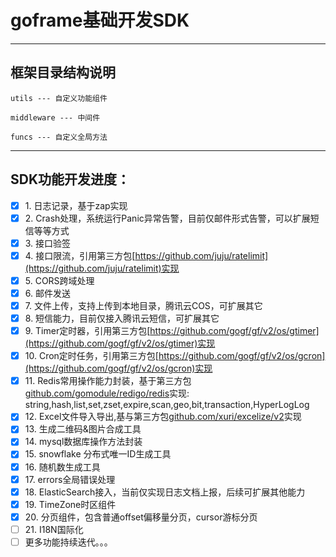 # goframe基础开发SDK

---

## 框架目录结构说明

    utils --- 自定义功能组件

    middleware --- 中间件

    funcs --- 自定义全局方法

---

## SDK功能开发进度：

* [X] 1\.  日志记录，基于zap实现
* [X] 2\.  Crash处理，系统运行Panic异常告警，目前仅邮件形式告警，可以扩展短信等等方式
* [X] 3\.  接口验签
* [X] 4\.  接口限流，引用第三方包[https://github.com/juju/ratelimit](https://github.com/juju/ratelimit)实现
* [X] 5\.  CORS跨域处理
* [X] 6\.  邮件发送
* [X] 7\.  文件上传，支持上传到本地目录，腾讯云COS，可扩展其它
* [X] 8\.  短信能力，目前仅接入腾讯云短信，可扩展其它
* [X] 9\.  Timer定时器，引用第三方包[https://github.com/gogf/gf/v2/os/gtimer](https://github.com/gogf/gf/v2/os/gtimer)实现
* [X] 10\.  Cron定时任务，引用第三方包[https://github.com/gogf/gf/v2/os/gcron](https://github.com/gogf/gf/v2/os/gcron)实现
* [X] 11\.  Redis常用操作能力封装，基于第三方包[github.com/gomodule/redigo/redis]([https://](https://pkg.go.dev/)github.com/gomodule/redigo/redis)实现: string,hash,list,set,zset,expire,scan,geo,bit,transaction,HyperLogLog
* [X] 12\.  Excel文件导入导出,基与第三方包[github.com/xuri/excelize/v2](https://pkg.go.dev/github.com/xuri/excelize/v2)实现
* [X] 13\.  生成二维码&图片合成工具
* [X] 14\.  mysql数据库操作方法封装
* [X] 15\.  snowflake 分布式唯一ID生成工具
* [X] 16\.  随机数生成工具
* [X] 17\.  errors全局错误处理
* [X] 18\.  ElasticSearch接入，当前仅实现日志文档上报，后续可扩展其他能力
* [X] 19\.  TimeZone时区组件
* [X] 20\.  分页组件，包含普通offset偏移量分页，cursor游标分页
* [ ] 21\.  I18N国际化
* [ ] 更多功能持续迭代。。。

